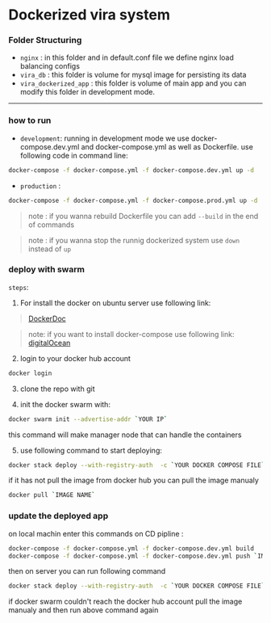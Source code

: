 # Dockerized vira system

### Folder Structuring
- `nginx` : in this folder and in default.conf file we define nginx load balancing configs 
- `vira_db` : this folder is volume for mysql image for persisting its data
- `vira_dockerized_app` : this folder is volume of main app and you can modify this folder in development mode.

---

### how to run

- `development`: running in development mode we use docker-compose.dev.yml and docker-compose.yml as well as Dockerfile. use following code in command line:

```bash
docker-compose -f docker-compose.yml -f docker-compose.dev.yml up -d 
```

- `production` : 

```bash 
docker-compose -f docker-compose.yml -f docker-compose.prod.yml up -d
```


> note : if you wanna rebuild Dockerfile you can add `--build` in the end of commands

> note : if you wanna stop the runnig dockerized system use `down` instead of `up`


### deploy with swarm

`steps`: 

 1. For install the docker on ubuntu server use following link:
 > [DockerDoc](https://docs.docker.com/engine/install/ubuntu/)

> note: if you want to install docker-compose use following link:
\
[digitalOcean](https://www.digitalocean.com/community/tutorials/how-to-install-and-use-docker-compose-on-ubuntu-20-04)

2. login to your docker hub account
```bash 
docker login
```
3. clone the repo with git

4. init the docker swarm with: 
```bash 
docker swarm init --advertise-addr `YOUR IP`
```

this command will make manager node that can handle the containers

5. use following command to start deploying:
```bash 
docker stack deploy --with-registry-auth  -c `YOUR DOCKER COMPOSE FILE` `DOCKER SWARM NAME`
```

if it has not pull the image from docker hub you can pull the image manualy
```bash
docker pull `IMAGE NAME`
```

### update the deployed app
on local machin enter this commands on CD pipline :
```bash
docker-compose -f docker-compose.yml -f docker-compose.dev.yml build
docker-compose -f docker-compose.yml -f docker-compose.dev.yml push `IMAGE NAME`
```

then on server you can run following command 
```bash 
docker stack deploy --with-registry-auth  -c `YOUR DOCKER COMPOSE FILE` `DOCKER SWARM NAME`
```

if docker swarm couldn't reach the docker hub account pull the image manualy and then run above command again